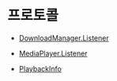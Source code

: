 # 프로토콜

* [DownloadManager.Listener](./download-manager-listeners/home.md)

* [MediaPlayer.Listener](./event-listeners/home.md)

* [PlaybackInfo](./playback-info/home.md)
